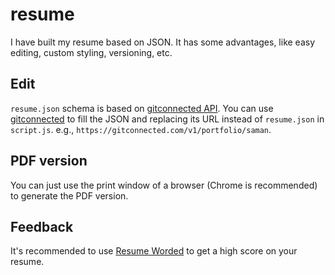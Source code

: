 # resume

I have built my resume based on JSON. It has some advantages, like easy editing, custom styling, versioning, etc.

## Edit
`resume.json` schema is based on [gitconnected API](https://gitconnected.com).
You can use [gitconnected](https://gitconnected.com) to fill the JSON and replacing its URL instead of `resume.json` in `script.js`.
e.g., `https://gitconnected.com/v1/portfolio/saman`.

## PDF version
You can just use the print window of a browser (Chrome is recommended) to generate the PDF version.

## Feedback
It's recommended to use [Resume Worded](https://resumeworded.com/first-login-home.php) to get a high score on your resume.

